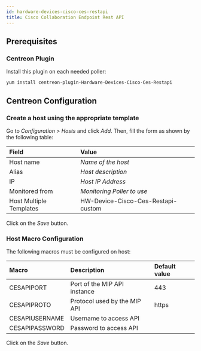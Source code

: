 ```yaml
---
id: hardware-devices-cisco-ces-restapi
title: Cisco Collaboration Endpoint Rest API
---
```


## Prerequisites

### Centreon Plugin

Install this plugin on each needed poller:

``` shell
yum install centreon-plugin-Hardware-Devices-Cisco-Ces-Restapi
```

## Centreon Configuration

### Create a host using the appropriate template

Go to *Configuration \> Hosts* and click *Add*. Then, fill the form as shown by
the following table:

| Field                   | Value                              |
| :---------------------- | :--------------------------------- |
| Host name               | *Name of the host*                 |
| Alias                   | *Host description*                 |
| IP                      | *Host IP Address*                  |
| Monitored from          | *Monitoring Poller to use*         |
| Host Multiple Templates | HW-Device-Cisco-Ces-Restapi-custom |

Click on the *Save* button.

### Host Macro Configuration

The following macros must be configured on host:

| Macro          | Description                  | Default value |
| :------------- | :--------------------------- | :------------ |
| CESAPIPORT     | Port of the MIP API instance | 443           |
| CESAPIPROTO    | Protocol used by the MIP API | https         |
| CESAPIUSERNAME | Username to access API       |               |
| CESAPIPASSWORD | Password to access API       |               |

Click on the *Save* button.
